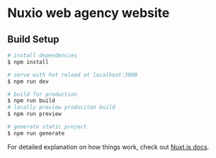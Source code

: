 # Nuxio web agency website

## Build Setup

```bash
# install dependencies
$ npm install

# serve with hot reload at localhost:3000
$ npm run dev

# build for production
$ npm run build
# locally preview produciton build
$ npm run preview

# generate static project
$ npm run generate
```

For detailed explanation on how things work, check out [Nuxt.js docs](https://nuxtjs.org).
